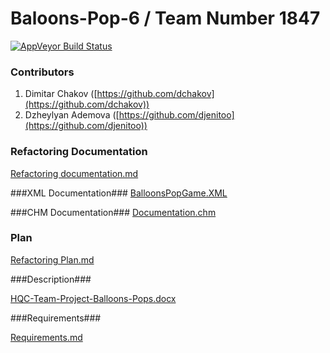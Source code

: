 Baloons-Pop-6 / Team Number 1847
=============================================
 [![AppVeyor Build Status](https://ci.appveyor.com/api/projects/status/jku85e7p6yafriub/branch/master?svg=true)](https://ci.appveyor.com/project/dchakov/hqc-teamwork-baloons-pop-6/branch/master)

### Contributors ###


1. Dimitar Chakov ([https://github.com/dchakov](https://github.com/dchakov))
2. Dzheylyan Ademova ([https://github.com/djenitoo](https://github.com/djenitoo))


### Refactoring Documentation ###

[Refactoring documentation.md](https://github.com/HQC-Teamwork-Baloons-Pop-6/HQC-Teamwork-Baloons-Pop-6/blob/master/Refactoring%20Documentation.md)

###XML Documentation###
[BalloonsPopGame.XML](https://github.com/HQC-Teamwork-Baloons-Pop-6/HQC-Teamwork-Baloons-Pop-6/blob/master/Documentation/BalloonsPopGame.XML "BalloonsPopGame.XML")

###CHM Documentation###
[Documentation.chm](https://github.com/HQC-Teamwork-Baloons-Pop-6/HQC-Teamwork-Baloons-Pop-6/tree/master/Documentation/Help)

### Plan ###

[Refactoring Plan.md](https://github.com/HQC-Teamwork-Baloons-Pop-6/HQC-Teamwork-Baloons-Pop-6/blob/master/Refactoring%20Plan.md)

###Description###

[HQC-Team-Project-Balloons-Pops.docx](https://github.com/HQC-Teamwork-Baloons-Pop-6/HQC-Teamwork-Baloons-Pop-6/blob/master/HQC-Team-Project-Balloons-Pops.docx)

###Requirements###

[Requirements.md](https://github.com/HQC-Teamwork-Baloons-Pop-6/HQC-Teamwork-Baloons-Pop-6/blob/master/Requirements.md)